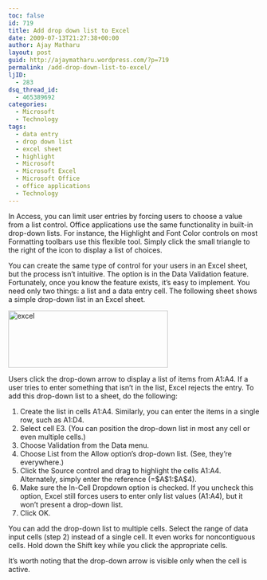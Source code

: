 ```yaml
---
toc: false
id: 719
title: Add drop down list to Excel
date: 2009-07-13T21:27:38+00:00
author: Ajay Matharu
layout: post
guid: http://ajaymatharu.wordpress.com/?p=719
permalink: /add-drop-down-list-to-excel/
ljID:
  - 283
dsq_thread_id:
  - 465389692
categories:
  - Microsoft
  - Technology
tags:
  - data entry
  - drop down list
  - excel sheet
  - highlight
  - Microsoft
  - Microsoft Excel
  - Microsoft Office
  - office applications
  - Technology
---
```

<div class="entry">
  <p>
    In Access, you can limit user entries by forcing users to choose a value from a list control. Office applications use the same functionality in built-in drop-down lists. For instance, the Highlight and Font Color controls on most Formatting toolbars use this flexible tool. Simply click the small triangle to the right of the icon to display a list of choices.
  </p>
  
  <p>
    You can create the same type of control for your users in an Excel sheet, but the process isn’t intuitive. The option is in the Data Validation feature. Fortunately, once you know the feature exists, it’s easy to implement. You need only two things: a list and a data entry cell. The following sheet shows a simple drop-down list in an Excel sheet.
  </p>
  
  <p>
    <img class="aligncenter size-full wp-image-720" title="excel" src="http://ajaymatharu.files.wordpress.com/2008/12/excel.jpg" alt="excel" width="320" height="115" />
  </p>
  
  <p>
    Users click the drop-down arrow to display a list of items from A1:A4. If a user tries to enter something that isn’t in the list, Excel rejects the entry. To add this drop-down list to a sheet, do the following:
  </p>
  
  <ol>
    <li>
      Create the list in cells A1:A4. Similarly, you can enter the items in a single row, such as A1:D4.
    </li>
    <li>
      Select cell E3. (You can position the drop-down list in most any cell or even multiple cells.)
    </li>
    <li>
      Choose Validation from the Data menu.
    </li>
    <li>
      Choose List from the Allow option’s drop-down list. (See, they’re everywhere.)
    </li>
    <li>
      Click the Source control and drag to highlight the cells A1:A4. Alternately, simply enter the reference (=$A$1:$A$4).
    </li>
    <li>
      Make sure the In-Cell Dropdown option is checked. If you uncheck this option, Excel still forces users to enter only list values (A1:A4), but it won’t present a drop-down list.
    </li>
    <li>
      Click OK.
    </li>
  </ol>
  
  <p>
    You can add the drop-down list to multiple cells. Select the range of data input cells (step 2) instead of a single cell. It even works for noncontiguous cells. Hold down the Shift key while you click the appropriate cells.
  </p>
  
  <p>
    It’s worth noting that the drop-down arrow is visible only when the cell is active.
  </p>
</div>

<!-- /entry -->
